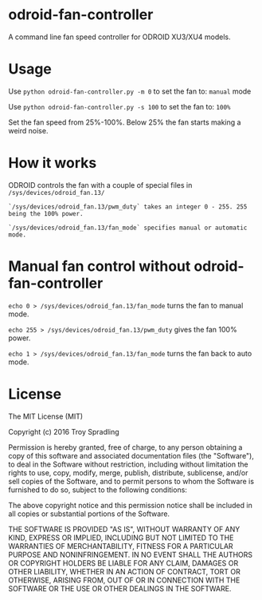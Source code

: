 
# odroid-fan-controller
A command line fan speed controller for ODROID XU3/XU4 models.

# Usage
Use `python odroid-fan-controller.py -m 0` to set the fan to: `manual` mode

Use `python odroid-fan-controller.py -s 100` to set the fan to: `100%`

Set the fan speed from 25%-100%. Below 25% the fan starts making a weird noise.

# How it works
ODROID controls the fan with a couple of special files in `/sys/devices/odroid_fan.13/`

    `/sys/devices/odroid_fan.13/pwm_duty` takes an integer 0 - 255. 255 being the 100% power.

    `/sys/devices/odroid_fan.13/fan_mode` specifies manual or automatic mode.

# Manual fan control without odroid-fan-controller
`echo 0 > /sys/devices/odroid_fan.13/fan_mode` turns the fan to manual mode.

`echo 255 > /sys/devices/odroid_fan.13/pwm_duty` gives the fan 100% power.

`echo 1 > /sys/devices/odroid_fan.13/fan_mode` turns the fan back to auto mode.

# License
The MIT License (MIT)

Copyright (c) 2016 Troy Spradling

Permission is hereby granted, free of charge, to any person obtaining a copy of this software and associated documentation files (the "Software"), to deal in the Software without restriction, including without limitation the rights to use, copy, modify, merge, publish, distribute, sublicense, and/or sell copies of the Software, and to permit persons to whom the Software is furnished to do so, subject to the following conditions:

The above copyright notice and this permission notice shall be included in all copies or substantial portions of the Software.

THE SOFTWARE IS PROVIDED "AS IS", WITHOUT WARRANTY OF ANY KIND, EXPRESS OR IMPLIED, INCLUDING BUT NOT LIMITED TO THE WARRANTIES OF MERCHANTABILITY, FITNESS FOR A PARTICULAR PURPOSE AND NONINFRINGEMENT. IN NO EVENT SHALL THE AUTHORS OR COPYRIGHT HOLDERS BE LIABLE FOR ANY CLAIM, DAMAGES OR OTHER LIABILITY, WHETHER IN AN ACTION OF CONTRACT, TORT OR OTHERWISE, ARISING FROM, OUT OF OR IN CONNECTION WITH THE SOFTWARE OR THE USE OR OTHER DEALINGS IN THE SOFTWARE.
